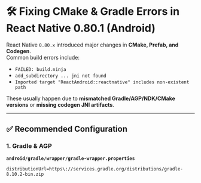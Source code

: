 # 🛠️ Fixing CMake & Gradle Errors in React Native 0.80.1 (Android)

React Native `0.80.x` introduced major changes in **CMake, Prefab, and Codegen**.  
Common build errors include:

- `FAILED: build.ninja`
- `add_subdirectory ... jni not found`
- `Imported target "ReactAndroid::reactnative" includes non-existent path`

These usually happen due to **mismatched Gradle/AGP/NDK/CMake versions** or **missing codegen JNI artifacts**.

---

## ✅ Recommended Configuration

### 1. Gradle & AGP
**`android/gradle/wrapper/gradle-wrapper.properties`**
```properties
distributionUrl=https\://services.gradle.org/distributions/gradle-8.10.2-bin.zip
